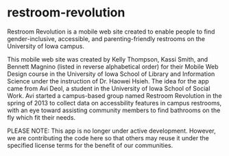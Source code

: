 # restroom-revolution
Restroom Revolution is a mobile web site created to enable people to find gender-inclusive, accessible, and parenting-friendly restrooms on the University of Iowa campus.

This mobile web site was created by Kelly Thompson, Kassi Smith, and Bennett Magnino (listed in reverse alphabetical order) for their Mobile Web Design course in the University of Iowa School of Library and Information Science under the instruction of Dr. Haowei Hsieh. The idea for the app came from Avi Deol, a student in the University of Iowa School of Social Work. Avi started a campus-based group named Restroom Revolution in the spring of 2013 to collect data on accessbility features in campus restrooms, with an eye toward assisting community members to find bathrooms on the fly which fit their needs. 

PLEASE NOTE: This app is no longer under active development.  However, we are contributing the code here so that others may reuse it under the specified license terms for the benefit of our communities.
